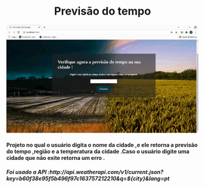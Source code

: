 <div align="center"><h1>Previsão do tempo</h1></div>
<div align="center"><img src="src/assets/tempo.gif"/></div>

<h4>Projeto no qual o usuário digita o nome da cidade ,e ele retorna a previsão do tempo ,região e a temperatura da cidade .Caso o usuário digite uma cidade que não exite retorna um erro . </h4>
<h5>Foi usado a API :http://api.weatherapi.com/v1/current.json?key=b60f38e95f5b496f97c163757212210&q=${city}&lang=pt</h5>

